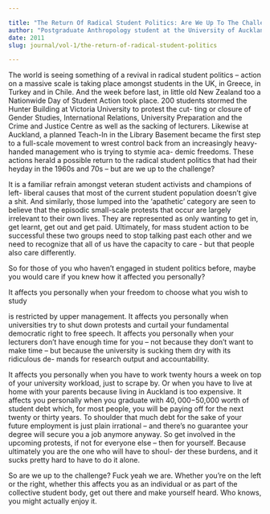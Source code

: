 ```yaml
---

title: "The Return Of Radical Student Politics: Are We Up To The Challenge?"
author: "Postgraduate Anthropology student at the University of Auckland"
date: 2011
slug: journal/vol-1/the-return-of-radical-student-politics

---
```




The world is seeing something of a revival in radical student politics – action on a massive scale is taking place amongst students in the UK, in Greece, in Turkey and in Chile. And the week before last, in little old New Zealand too a Nationwide Day of Student Action took place. 200 students stormed the Hunter Building at Victoria University to protest the cut- ting or closure of Gender Studies, International Relations, University Preparation and the Crime and Justice Centre as well as the sacking of lecturers. Likewise at Auckland, a planned Teach-In in the Library Basement became the first step to a full-scale movement to wrest control back from an increasingly heavy-handed management who is trying to stymie aca- demic freedoms. These actions herald a possible return to the radical student politics that had their heyday in the 1960s and 70s – but are we up to the challenge?

It is a familiar refrain amongst veteran student activists and champions of left- liberal causes that most of the current student population doesn’t give a shit. And similarly, those lumped into the ‘apathetic’ category are seen to believe that the episodic small-scale protests that occur are largely irrelevant to their own lives. They are represented as only wanting to get in, get learnt, get out and get paid. Ultimately, for mass student action to be successful these two groups need to stop talking past each other and we need to recognize that all of us have the capacity to care - but that people also care differently.

So for those of you who haven’t engaged in student politics before, maybe you would care if you knew how it affected you personally?

It affects you personally when your freedom to choose what you wish to study

is restricted by upper management. It affects you personally when universities try to shut down protests and curtail your fundamental democratic right to free speech. It affects you personally when your lecturers don’t have enough time for you – not because they don’t want to make time – but because the university is sucking them dry with its ridiculous de- mands for research output and accountability.

It affects you personally when you have to work twenty hours a week on top of your university workload, just to scrape by. Or when you have to live at home with your parents because living in Auckland is too expensive. It affects you personally when you graduate with $40,000-$50,000 worth of student debt which, for most people, you will be paying off for the next twenty or thirty years. To shoulder that much debt for the sake of your future employment is just plain irrational – and there’s no guarantee your degree will secure you a job anymore anyway. So get involved in the upcoming protests, if not for everyone else – then for yourself. Because ultimately you are the one who will have to shoul- der these burdens, and it sucks pretty hard to have to do it alone.

So are we up to the challenge? Fuck yeah we are. Whether you’re on the left or the right, whether this affects you as an individual or as part of the collective student body, get out there and make yourself heard. Who knows, you might actually enjoy it.